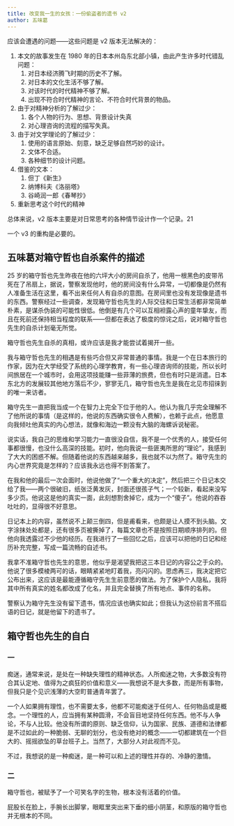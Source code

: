 ```yaml
---
title: 改变我一生的女孩：一份偷盗者的遗书 v2
author: 五味葛
---
```


应该会遭遇的问题——这些问题是 v2 版本无法解决的：
  1. 本文的故事发生在 1980 年的日本本州岛东北部小镇，由此产生许多时代错乱问题：
     1. 对日本经济腾飞时期的历史不了解。
     2. 对日本的文化生活不够了解。
     3. 对该时代的时代精神不够了解。
     4. 出现不符合时代精神的言论、不符合时代背景的物品。
  2. 由于对精神分析的了解过少：
     1. 各个人物的行为、思想、背景设计失真
     2. 对心理咨询的流程的描写失真。
  3. 由于对文学理论的了解过少：
     1. 使用的语言原始、刻意，缺乏足够自然巧妙的设计。
     2. 文体不合适。
     3. 各种细节的设计问题。
  4. 借鉴的文本：
     1. 但丁《新生》
     2. 纳博科夫《洛丽塔》
     3. 谷崎润一郎《春琴抄》
  5. 重新思考这个时代的精神

总体来说，v2 版本主要是对日常思考的各种情节设计作一个记录。21

一个 v3 的重构是必要的。

## 五味葛对箱守哲也自杀案件的描述

25 岁的箱守哲也先生昨夜在他的六坪大小的房间自杀了，他用一根黑色的皮带吊死在了吊扇上，据说，警察发现他时，他的房间没有什么异常，一切都像是仍然有人准备生活在这里，看不出来任何人有自杀的意图。在房间里也没有发现像是遗书的东西。警察经过一些调查，发现箱守哲也先生的人际交往和日常生活都非常简单朴素，是谋杀伪装的可能性很低。他倒是有几个可以互相袒露心声的童年挚友，而且在死前还保持相当程度的联系——但都在表达了极度的惊诧之后，说对箱守哲也先生的自杀计划毫无所觉。

箱守哲也先生自杀的真相，或许应该是我才能尝试着揭开一些。

我与箱守哲也先生的相遇是有些巧合但又非常普通的事情。我是一个在日本旅行的作家，因为在大学经受了系统的心理学教育，有一些心理咨询师的技能，所以长时间旅居在一个城市时，会用这项技能赚一些菲薄的旅费，但也有时只是消遣。日本东北方的发展较其他地方落后不少，寥寥无几，箱守哲也先生是我在北见市招徕到的唯一来访者。

箱守先生一直把我当成一个在智力上完全下位于他的人。他认为我几乎完全理解不了他所说的事情（是这样的，他说的东西确实很令人费解），也赖于此点，他愿意向我倾吐他真实的内心想法，就像和海边一颗没有大脑的海螺诉说秘密。

说实话，我自己的思维和学习能力一直很没自信，我不是一个优秀的人，接受任何事都很慢，也没什么高深的技能。初时，他向我说一些匪夷所思的“理论”，我感到了大大的困惑不解。但随着他说的东西越来越多，我也就不以为然了。箱守先生的内心世界究竟是怎样的？应该我永远也得不到答案了。

在我和他的最后一次会面时，他说他做了“一个重大的决定”，然后把三个日记本交给了我——两个很破旧，纸张泛黄发灰，封面还很孩子气；一个较新，看起来没写多少页。他说这是他的真实一面，此刻想割舍掉它，成为一个“傻子”。他说的吞吞吐吐的，显得很不好意思。

日记本上的内容，虽然说不上颠三倒四，但是甫看来，也颇是让人摸不到头脑。文字涂抹处处都是，还有很多页被撕掉了，每篇文章也不是按照日期顺序排列的。但他向我透露过不少他的经历。在我进行了一些回忆之后，应该可以把他的日记和经历补充完整，写成一篇流畅的自述书。

我拿不准箱守哲也先生的意思，他似乎是渴望我把这三本日记的内容公之于众的。他说了很多模棱两可的话，眼睛紧紧地盯着我，亮闪闪的。思虑再三，我决定把它公布出来，这应该是最能遵循箱守先生生前意愿的做法。为了保护个人隐私，我将其中所有真实的姓名都改成了化名，并且完全替换了所有地点、事件的名称。

警察认为箱守先生没有留下遗书，情况应该也确实如此；但我认为这份前言不搭后语的日记，就是他留下的遗书了。

<!-- hm总是在评估别人的智力和能力（这表现在他形容别人的形容词、以及发出的一些感慨，如xxx笨得让人不耐）；，这对咨询师也不例外。并且，箱守总是把其他人想的、描绘得相当的愚笨。咨询师也是一个被看轻的人，而事实也如此，咨询师算不上愚笨，但是也普普通通，他不懂箱守的脑回路，但是他也并不认为箱守有多么超出常人的智力(确实如此，hm只是有自己的脆弱的评价体系。） -->

<!-- hm缺乏自我，hm幼年的需求是被封闭的，所以当他长大的时候，没有自己的人格和目标，自己形不成任何感受。于是，他去认识了许多人，把那些人的目标“偷过来”变成自己的目标和需求，偷盗别人的人格，偷盗别人的梦想。他也偷盗了幻想中的真纪， -->

## 箱守哲也先生的自白

### 一

痴迷，通常来说，是处在一种缺失理性的精神状态。人所痴迷之物，大多数没有符合其认定地、值得为之疯狂的价值和意义——我想说不是大多数，而是所有事物，但我只是个见识浅薄的大空町普通青年罢了。

一个人如果拥有理性，也不需要太多，他都不可能痴迷于任何人、任何物品或是概念。一个理性的人，应当拥有某种圆滑，不会盲目地坚持任何东西。他不与人争论，不与人比较。他没有所谓的原则、缺乏信仰，认为国家、民族、道德和法律都是不过如此的一种脆弱、无聊的划分，也没有绝对的概念——一切都建筑在一个巨大的、摇摇欲坠的草台班子上。当然了，大部分人对此视而不见。

不过，我想说的是一种痴迷，是一种可以和上述的理性并存的、冷静的激情。

### 二

箱守哲也，被赋予了一个可笑名字的生物，根本没有活着的价值。

屁股长在脸上，手腕长出脚掌，眼眶里突出来下垂的细小阴茎，和原版的箱守哲也并无根本的不同。

<!-- 这种激情在hm智识的增长、见识的增加，愈发变的脆弱。所以他拼命地缝缝补补mk的影子。 -->

<!-- 小时候的家境贫困与真纪在生活中带来的震撼。于是，发现了生活中各种阻止找到mk的阻力。 -->

<!-- 不停地在幻想中见面。疯狂的寻找生活中mk的影子。 -->

<!-- 后来经历了许多个女性，在她们身上寻找真纪的影子，内心中不断对比，不断思考此时的真纪在做什么。哲也真实的思维非常的冷酷，他瞧不起那些女性，从不袒露真心，只是漫无目的充满厌烦地和她们相处和凿 -->

<!-- 结局是哲也终于在一个深爱着他、但平平无奇的女性的共同生活下逐渐放弃了荒谬的逐想，重新获得了爱人的能力；但是突然长大的真纪又回到了大空町，哲也丝毫不顾之前的所思所想，直接花光了所有积蓄努力追求真纪（在此之前极其节俭、抠门），在3-9个月后莫名自杀（因为见识到了长大的真纪，真纪述说以前的故事，幻想破灭） -->

<!-- 真爱最难得到怪圈：一个人越是遇到自己的一生挚爱，就越潇洒不起来，无论说话还是做事都束手束脚的，顾忌颇多，生怕自己哪里没有做好而招致厌烦（经常陷入无尽的思维内耗，反思自己是不是哪里没说好，哪里做的有问题不够慷慨、没有做到完美之类的，但是又无法得到验证）；却想把自己最软弱的部分给她看，导致没有办法吸引到这位挚爱。碰到不是很喜爱的，随便聊一聊、套路一下，反而更容易获得青睐、最终走到一起。 -->
